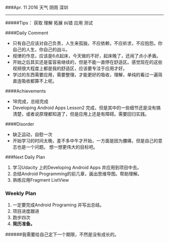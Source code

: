 ###Apr. 11 2016 天气 阴雨 深圳
***
#####Tips：
获取 理解 拓展 纠错 应用 测试

####Daily Comment
+ 只有自己应该对自己负责，人生来孤独，不应依赖，不应祈求，不应抱怨。你自己的人生，你自己的战斗。
+ 规律的作息，应该是6点起床，今天做的不好，起床晚了，还闹了点小矛盾。
+ 开始之后其实还是蛮容易继续的，但是不能一直停在舒适区。感觉现在的这些视频很大程度上都是我的舒适区，应该要专注于应用才好。
+ 学过的东西需要应用，需要整理，才能更好的吸收，理解，单纯的看过一遍简直连吸收都算不上呢。

####Achievements
+ 1B完成，总结完成
+ Developing Android Apps Lesson2 完成，但是其中的一些细节还是没有搞清楚，或者说原理都知道了，但是应用上还是有障碍。需要回归实践。

####Disorder
* 缺乏运动，自慰一次
* 开始学习的时间太晚，差不多中午才开始，一方面是因为腰痛，但是自己的意志也是一个问题。 想一想更伟大的目标吧。

###Next Daily Plan
1. 学习Udacity 上的Developing Android Apps 并应用到项目中去。
2. 总结Android Programming的前几章，画出思维导图。帮助理解。
3. 熟练应用Fragment ListView

### Weekly Plan
1. 一定要完成Android Programing 并写出总结。
2. 项目进度跟进
3. 跑步四次
4. **简历准备。**

######我需要给自己定下一个期限，不然是没有成长的。